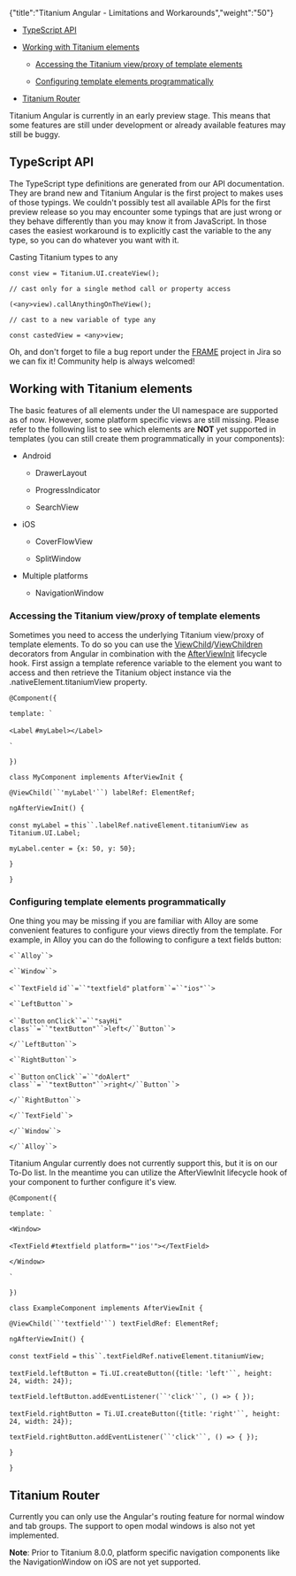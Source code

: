 {"title":"Titanium Angular - Limitations and Workarounds","weight":"50"}

* [TypeScript API](#typescript-api)

* [Working with Titanium elements](#working-with-titanium-elements)

    * [Accessing the Titanium view/proxy of template elements](#accessing-the-titanium-view/proxy-of-template-elements)

    * [Configuring template elements programmatically](#configuring-template-elements-programmatically)

* [Titanium Router](#titanium-router)

Titanium Angular is currently in an early preview stage. This means that some features are still under development or already available features may still be buggy.

## TypeScript API

The TypeScript type definitions are generated from our API documentation. They are brand new and Titanium Angular is the first project to makes uses of those typings. We couldn't possibly test all available APIs for the first preview release so you may encounter some typings that are just wrong or they behave differently than you may know it from JavaScript. In those cases the easiest workaround is to explicitly cast the variable to the any type, so you can do whatever you want with it.

Casting Titanium types to any

`const view = Titanium.UI.createView();`

`// cast only for a single method call or property access`

`(<any>view).callAnythingOnTheView();`

`// cast to a new variable of type any`

`const castedView = <any>view;`

Oh, and don't forget to file a bug report under the [FRAME](https://jira.appcelerator.org/projects/FRAME/) project in Jira so we can fix it! Community help is always welcomed!

## Working with Titanium elements

The basic features of all elements under the UI namespace are supported as of now. However, some platform specific views are still missing. Please refer to the following list to see which elements are **NOT** yet supported in templates (you can still create them programmatically in your components):

* Android

    * DrawerLayout

    * ProgressIndicator

    * SearchView

* iOS

    * CoverFlowView

    * SplitWindow

* Multiple platforms

    * NavigationWindow

### Accessing the Titanium view/proxy of template elements

Sometimes you need to access the underlying Titanium view/proxy of template elements. To do so you can use the [ViewChild](https://angular.io/api/core/ViewChild)/[ViewChildren](https://angular.io/api/core/ViewChildren) decorators from Angular in combination with the [AfterViewInit](https://angular.io/api/core/AfterViewInit) lifecycle hook. First assign a template reference variable to the element you want to access and then retrieve the Titanium object instance via the .nativeElement.titaniumView property.

`@Component({`

``template: ` ``

`<Label` `#myLabel></Label>`

`` ` ``

`})`

`class MyComponent implements AfterViewInit {`

`@ViewChild(``'myLabel'``) labelRef: ElementRef;`

`ngAfterViewInit() {`

`const myLabel =` `this``.labelRef.nativeElement.titaniumView as Titanium.UI.Label;`

`myLabel.center = {x: 50, y: 50};`

`}`

`}`

### Configuring template elements programmatically

One thing you may be missing if you are familiar with Alloy are some convenient features to configure your views directly from the template. For example, in Alloy you can do the following to configure a text fields button:

`<``Alloy``>`

`<``Window``>`

`<``TextField`  `id``=``"textfield"`  `platform``=``"ios"``>`

`<``LeftButton``>`

`<``Button`  `onClick``=``"sayHi"`  `class``=``"textButton"``>left</``Button``>`

`</``LeftButton``>`

`<``RightButton``>`

`<``Button`  `onClick``=``"doAlert"`  `class``=``"textButton"``>right</``Button``>`

`</``RightButton``>`

`</``TextField``>`

`</``Window``>`

`</``Alloy``>`

Titanium Angular currently does not currently support this, but it is on our To-Do list. In the meantime you can utilize the AfterViewInit lifecycle hook of your component to further configure it's view.

`@Component({`

``template: ` ``

`<Window>`

`<TextField` `#textfield platform="'ios'"></TextField>`

`</Window>`

`` ` ``

`})`

`class ExampleComponent implements AfterViewInit {`

`@ViewChild(``'textfield'``) textFieldRef: ElementRef;`

`ngAfterViewInit() {`

`const textField =` `this``.textFieldRef.nativeElement.titaniumView;`

`textField.leftButton = Ti.UI.createButton({title:` `'left'``, height: 24, width: 24});`

`textField.leftButton.addEventListener(``'click'``, () => { });`

`textField.rightButton = Ti.UI.createButton({title:` `'right'``, height: 24, width: 24});`

`textField.rightButton.addEventListener(``'click'``, () => { });`

`}`

`}`

## Titanium Router

Currently you can only use the Angular's routing feature for normal window and tab groups. The support to open modal windows is also not yet implemented.

**Note**: Prior to Titanium 8.0.0, platform specific navigation components like the NavigationWindow on iOS are not yet supported.
